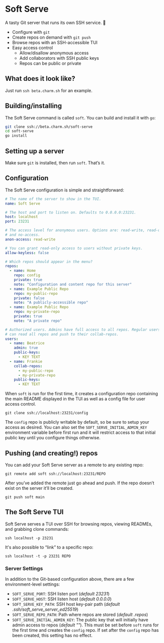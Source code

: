Soft Serve
==========

A tasty Git server that runs its own SSH service. 🍦

* Configure with `git`
* Create repos on demand with `git push`
* Browse repos with an SSH-accessible TUI
* Easy access control
  - Allow/disallow anonymous access
  - Add collaborators with SSH public keys
  - Repos can be public or private

## What does it look like?

Just run `ssh beta.charm.sh` for an example.

## Building/installing

The Soft Serve command is called `soft`. You can build and install it with
`go`:

```bash
git clone ssh://beta.charm.sh/soft-serve
cd soft-serve
go install
```

## Setting up a server

Make sure `git` is installed, then run `soft`. That’s it.

## Configuration

The Soft Serve configuration is simple and straightforward:

```yaml
# The name of the server to show in the TUI.
name: Soft Serve

# The host and port to listen on. Defaults to 0.0.0.0:23231.
host: localhost
port: 23231

# The access level for anonymous users. Options are: read-write, read-only
# and no-access.
anon-access: read-write

# You can grant read-only access to users without private keys.
allow-keyless: false

# Which repos should appear in the menu?
repos:
  - name: Home
    repo: config
    private: true
    note: "Configuration and content repo for this server"
  - name: Example Public Repo
    repo: my-public-repo
    private: false
    note: "A publicly-accessible repo"
  - name: Example Public Repo
    repo: my-private-repo
    private: true
    note: "A private repo"

# Authorized users. Admins have full access to all repos. Regular users
# can read all repos and push to their collab-repos.
users:
  - name: Beatrice
    admin: true
    public-keys:
      - KEY TEXT
  - name: Frankie
    collab-repos:
      - my-public-repo
      - my-private-repo
    public-keys:
      - KEY TEXT
```

When `soft` is run for the first time, it creates a configuration repo
containing the main README displayed in the TUI as well as a config file for
user access control.

```
git clone ssh://localhost:23231/config
```

The `config` repo is publicly writable by default, so be sure to setup your
access as desired. You can also set the `SOFT_SERVE_INITIAL_ADMIN_KEY`
environment variable before first run and it will restrict access to that
initial public key until you configure things otherwise.

## Pushing (and creating!) repos

You can add your Soft Serve server as a remote to any existing repo:

```
git remote add soft ssh://localhost:23231/REPO
```

After you’ve added the remote just go ahead and push. If the repo doesn’t exist
on the server it’ll be created.

```
git push soft main
```

## The Soft Serve TUI

Soft Serve serves a TUI over SSH for browsing repos, viewing READMEs, and
grabbing clone commands:

```
ssh localhost -p 23231
```

It's also possible to “link” to a specific repo:

```
ssh localhost -t -p 23231 REPO
```

### Server Settings

In addition to the Git-based configuration above, there are a few
environment-level settings:

* `SOFT_SERVE_PORT`: SSH listen port (_default 23231_)
* `SOFT_SERVE_HOST`: SSH listen host (_default 0.0.0.0_)
* `SOFT_SERVE_KEY_PATH`: SSH host key-pair path (_default .ssh/soft_serve_server_ed25519_)
* `SOFT_SERVE_REPO_PATH`: Path where repos are stored (_default .repos_)
* `SOFT_SERVE_INITIAL_ADMIN_KEY`: The public key that will initially have admin access to repos (_default ""_). This must be set before `soft` runs for the first time and creates the `config` repo. If set after the `config` repo has been created, this setting has no effect.
